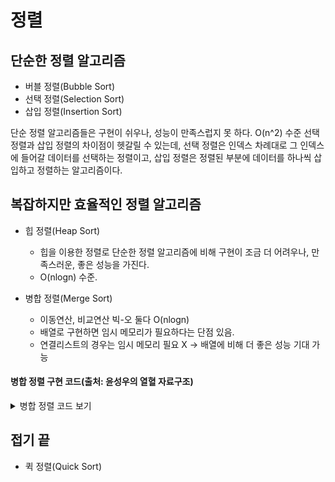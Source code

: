 # 정렬

## 단순한 정렬 알고리즘
* 버블 정렬(Bubble Sort)
* 선택 정렬(Selection Sort)
* 삽입 정렬(Insertion Sort)

단순 정렬 알고리즘들은 구현이 쉬우나, 성능이 만족스럽지 못 하다.
O(n^2) 수준
선택 정렬과 삽입 정렬의 차이점이 헷갈릴 수 있는데, 선택 정렬은 인덱스 차례대로 그 인덱스에 들어갈 데이터를 선택하는 정렬이고, 삽입 정렬은 정렬된 부분에 데이터를 하나씩 삽입하고 정렬하는 알고리즘이다.

## 복잡하지만 효율적인 정렬 알고리즘
* 힙 정렬(Heap Sort)

    - 힙을 이용한 정렬로 단순한 정렬 알고리즘에 비해 구현이 조금 더 어려우나, 만족스러운, 좋은 성능을 가진다.
    - O(nlogn) 수준.

* 병합 정렬(Merge Sort)
    - 이동연산, 비교연산 빅-오 둘다 O(nlogn)
    - 배열로 구현하면 임시 메모리가 필요하다는 단점 있음.
    - 연결리스트의 경우는 임시 메모리 필요 X -> 배열에 비해 더 좋은 성능 기대 가능

#### 병합 정렬 구현 코드(출처: 윤성우의 열혈 자료구조)

<details>
<summary>병합 정렬 코드 보기</summary>

<!-- summary 아래 한칸 공백 두어야함 -->
## 접은 제목
'''
#include <stdio.h>
#include <stdlib.h>

void MergeTwoArea(int arr[], int left, int mid, int right) {
	int fIdx = left;
	int rIdx = mid + 1;
	int i;

	int* sortArr = (int*)malloc(sizeof(int)*(right + 1));
	int sIdx = left;

	while (fIdx <= mid && rIdx <= right) {
		if (arr[fIdx] <= arr[rIdx]) {
			sortArr[sIdx] = arr[fIdx++];
		}
		else {
			sortArr[sIdx] = arr[rIdx++];
		}
		sIdx++;
	}
	
	if (fIdx > mid) {
		for (i = rIdx; i <= right; i++, sIdx++) {
			sortArr[sIdx] = arr[i];
		}
	}
	else {
		for (i = fIdx; i <= mid; i++, sIdx++) {
			sortArr[sIdx] = arr[i];
		}
	}

	for (i = left; i <= right; i++) {
		arr[i] = sortArr[i];
	}
	free(sortArr);
}

void MergeSort(int arr[], int left, int right) {
	int mid;

	if (left < right) {
		mid = (left + right) / 2;
		MergeSort(arr, left, mid);
		MergeSort(arr, mid + 1, right);

		MergeTwoArea(arr, left, mid, right);
	}
}

int main(void) {

	int arr[7] = { 3, 2, 4, 1, 7, 6, 5 };
	int i;

	MergeSort(arr, 0, sizeof(arr) / sizeof(int) - 1);

	for (i = 0; i < 7; i++)
		printf("%d ", arr[i]);
	printf("\n");


	return 0;
}
'''
</details>

## 접기 끝


* 퀵 정렬(Quick Sort)

